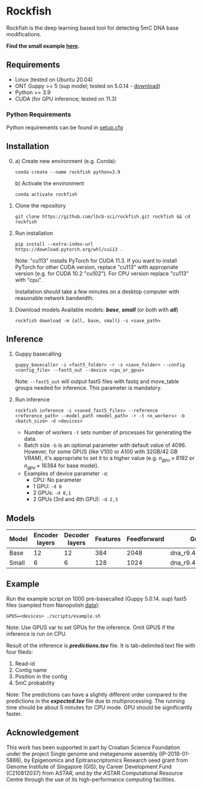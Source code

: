 # Rockfish

Rockfish is the deep learning based tool for detecting 5mC DNA base modifications.

**Find the small example [here](#Example).**

## Requirements

* Linux (tested on Ubuntu 20.04)
* ONT Guppy >= 5 (sup model; tested on 5.0.14 - [download](https://cdn.oxfordnanoportal.com/software/analysis/ont-guppy-cpu_5.0.14_linux64.tar.gz))
* Python >= 3.9
* CUDA (for GPU inference; tested on 11.3)

### Python Requirements
Python requirements can be found in [setup.cfg](setup.cfg)

## Installation

0. a) Create new environment (e.g. Conda):
   ```shell
   conda create --name rockfish python=3.9
   ```
   
   b) Activate the environment
   ```shell
   conda activate rockfish
   ```

1. Clone the repository
   ```shell
   git clone https://github.com/lbcb-sci/rockfish.git rockfish && cd rockfish
   ```

2. Run installation
   ```shell
   pip install --extra-index-url https://download.pytorch.org/whl/cu113 .
   ```
   Note: "cu113" installs PyTorch for CUDA 11.3. If you want to install PyTorch for other CUDA version, replace "cu113" with appropriate version (e.g. for CUDA 10.2 "cu102"). For CPU version replace "cu113" with "cpu".

   Installation should take a few minutes on a desktop computer with reasonable network bandwidth.

3. Download models
   Available models: ***base***, ***small*** (or both with ***all***)
   ```shell
   rockfish download -m {all, base, small} -s <save_path>
   ```


## Inference

1. Guppy basecalling
   ```shell
   guppy_basecaller -i <fast5_folder> -r -s <save_folder> --config <config_file> --fast5_out --device <cpu_or_gpus>
   ```
   Note: ```--fast5_out``` will output fast5 files with fastq and move_table groups needed for inference. This parameter is mandatory.

2. Run inference
   ```shell
   rockfish inference -i <saved_fast5_files> --reference <reference_path> --model_path <model_path> -r -t <n_workers> -b <batch_size> -d <devices>
   ```
   * Number of workers ```-t``` sets number of processes for generating the data.
   * Batch size ```-b``` is an optional parameter with default value of $4096$. However, for some GPUS (like V100 or A100 with 32GB/42 GB VRAM), it's appropriate to set it to a higher value (e.g. $n_{gpu} \times 8192$ or $n_{gpu} \times 16384$ for base model).
   * Examples of device parameter ```-d```:
     * CPU: No parameter
     * 1 GPU: ```-d 0```
     * 2 GPUs: ```-d 0,1```
     * 2 GPUs (3rd and 4th GPU): ```-d 2,3```

## Models
| Model | Encoder layers | Decoder layers | Features | Feedforward | Guppy config              |
|-------|----------------|----------------|----------|-------------|---------------------------|
| Base  | 12             | 12             | 384      | 2048        | dna_r9.4.1_450bps_sup.cfg |
| Small | 6              | 6              | 128      | 1024        | dna_r9.4.1_450bps_sup.cfg |

## Example
Run the example script on 1000 pre-basecalled (Guppy 5.0.14. sup) fast5 files (sampled from Nanopolish [data](https://nanopolish.readthedocs.io/en/latest/quickstart_call_methylation.html)):
```shell
GPUS=<devices> ./scripts/example.sh
```
Note: Use GPUS var to set GPUs for the inference. Omit GPUS if the inference is run on CPU.

Result of the inference is ***predictions.tsv*** file. It is tab-delimited text file with four fileds:
  1. Read-id
  2. Contig name
  3. Position in the contig
  4. 5mC probability 

Note: The predictions can have a slightly different order compared to the predictions in the ***expected.tsv*** file due to multiprocessing. The running time should be about 5 minutes for CPU mode. GPU should be significantly faster.


## Acknowledgement

This work has been supported in part by Croatian Science Foundation under the project Single genome and metagenome assembly (IP-2018-01-5886), by Epigenomics and Epitranscriptomics Research seed grant from Genome Institute of Singapore (GIS), by Career Development Fund (C210812037) from A*STAR, and by the A*STAR Computational Resource Centre through the use of its high-performance computing facilities.
